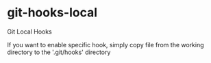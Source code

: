 # git-hooks-local
Git Local Hooks

If you want to enable specific hook, simply copy file from the working directory to the '.git/hooks' directory
